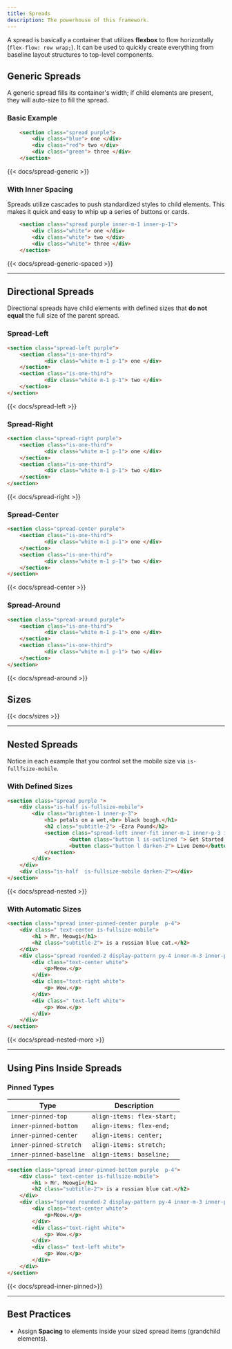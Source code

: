 ```yaml
---
title: Spreads
description: The powerhouse of this framework. 
---
```


A spread is basically a container that utilizes **flexbox** to flow horizontally (`flex-flow: row wrap;`). It can be used to quickly create everything from baseline layout structures to top-level components. 

## Generic Spreads

A generic spread fills its container's width; if child elements are present, they will auto-size to fill the spread.

### Basic Example

```html
    <section class="spread purple"> 
        <div class="blue"> one </div>
        <div class="red"> two </div>
        <div class="green"> three </div>
    </section>
```

{{<  docs/spread-generic >}}

### With Inner Spacing

Spreads utilize cascades to push standardized styles to child elements. This makes it quick and easy to whip up a series of buttons or cards.

```html
    <section class="spread purple inner-m-1 inner-p-1"> 
        <div class="white"> one </div>
        <div class="white"> two </div>
        <div class="white"> three </div>
    </section>
```

{{<  docs/spread-generic-spaced >}}

---

## Directional Spreads 

Directional spreads have child elements with defined sizes that **do not equal** the full size of the parent spread.

### Spread-Left

```html
<section class="spread-left purple"> 
    <section class="is-one-third">
            <div class="white m-1 p-1"> one </div>
    </section>
    <section class="is-one-third">
            <div class="white m-1 p-1"> two </div>
    </section>
</section>
```

{{<  docs/spread-left >}}

### Spread-Right

```html
<section class="spread-right purple"> 
    <section class="is-one-third">
            <div class="white m-1 p-1"> one </div>
    </section>
    <section class="is-one-third">
            <div class="white m-1 p-1"> two </div>
    </section>
</section>
```

{{<  docs/spread-right >}}

### Spread-Center 

```html
<section class="spread-center purple"> 
    <section class="is-one-third">
            <div class="white m-1 p-1"> one </div>
    </section>
    <section class="is-one-third">
            <div class="white m-1 p-1"> two </div>
    </section>
</section>
```
{{<  docs/spread-center >}}

### Spread-Around

```html
<section class="spread-around purple"> 
    <section class="is-one-third">
            <div class="white m-1 p-1"> one </div>
    </section>
    <section class="is-one-third">
            <div class="white m-1 p-1"> two </div>
    </section>
</section>
```

{{<  docs/spread-around >}}


## Sizes

{{<  docs/sizes >}}


--- 

## Nested Spreads

Notice in each example that you control set the mobile size via `is-fullfsize-mobile`.


### With Defined Sizes

```html
<section class="spread purple ">
    <div class="is-half is-fullsize-mobile"> 
        <div class="brighten-1 inner-p-3">
            <h1> petals on a wet,<br> black bough.</h1>
            <h2 class="subtitle-2"> -Ezra Pound</h2>
            <section class="spread-left inner-fit inner-m-1 inner-p-3 inner-rounded-1">
                    <button class="button l is-outlined "> Get Started </button>
                    <button class="button l darken-2"> Live Demo</button>
            </section>
        </div>
    </div>
    <div class="is-half  is-fullsize-mobile darken-2"></div>
</section>
```

{{<  docs/spread-nested >}}

### With Automatic Sizes

```html
<section class="spread inner-pinned-center purple  p-4">
    <div class=" text-center is-fullsize-mobile">
        <h1 > Mr. Meowgi</h1>
        <h2 class="subtitle-2"> is a russian blue cat.</h2>
    </div>
    <div class="spread rounded-2 display-pattern py-4 inner-m-3 inner-p-3 inner-fullsize-mobile">
        <div class="text-center white"> 
            <p>Meow.</p>
        </div> 
        <div class="text-right white"> 
            <p> Wow.</p>
        </div> 
        <div class=" text-left white"> 
            <p> Wow.</p>
        </div> 
    </div>
</section>
```

{{<  docs/spread-nested-more >}}

---

## Using Pins Inside Spreads

### Pinned Types 

|Type|Description|
|---|----|
|`inner-pinned-top`| `align-items: flex-start;`|
|`inner-pinned-bottom`| `align-items: flex-end;`|
|`inner-pinned-center`| `align-items: center;`|
|`inner-pinned-stretch`| `align-items: stretch;`|
|`inner-pinned-baseline`| `align-items: baseline;`|


```html
<section class="spread inner-pinned-bottom purple  p-4">
    <div class=" text-center is-fullsize-mobile">
        <h1 > Mr. Meowgi</h1>
        <h2 class="subtitle-2"> is a russian blue cat.</h2>
    </div>
    <div class="spread rounded-2 display-pattern py-4 inner-m-3 inner-p-3 inner-fullsize-mobile">
        <div class="text-center white"> 
            <p>Meow.</p>
        </div> 
        <div class="text-right white"> 
            <p> Wow.</p>
        </div> 
        <div class=" text-left white"> 
            <p> Wow.</p>
        </div> 
    </div>
</section>
```

{{<  docs/spread-inner-pinned>}}

---

## Best Practices 

- Assign **Spacing** to elements inside your sized spread items (grandchild elements).

